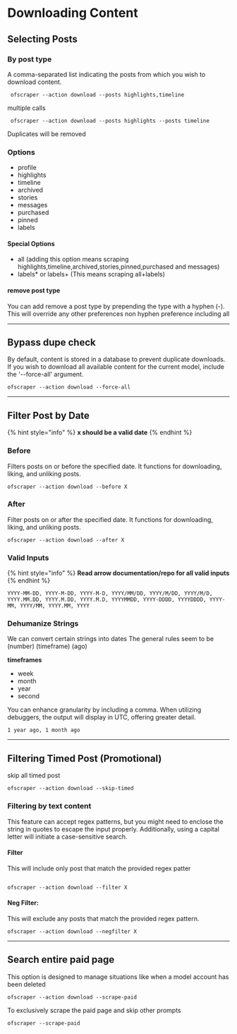 # Downloading Content

## Selecting Posts

### By post type

A comma-separated list indicating the posts from which you wish to download content.

```
 ofscraper --action download --posts highlights,timeline
```

multiple calls

```
 ofscraper --action download --posts highlights --posts timeline
```

Duplicates will be removed

### Options

* profile
* highlights
* timeline
* archived
* stories
* messages
* purchased
* pinned
* labels

#### Special Options

* all (adding this option means scraping highlights,timeline,archived,stories,pinned,purchased and messages)
* labels\* or labels+ (This means scraping all+labels)

#### remove post type

You can add remove a post type by prepending the type with a hyphen (-). This will override any other preferences non hyphen preference including all



***

## Bypass dupe check

By default, content is stored in a database to prevent duplicate downloads. If you wish to download all available content for the current model, include the '--force-all' argument.

```
ofscraper --action download --force-all
```



***

## Filter Post by Date

{% hint style="info" %}
**x should be a valid date**
{% endhint %}

### Before

Filters  posts on or before the specified date. It functions for downloading, liking, and unliking posts.

```
ofscraper --action download --before X
```

### After

Filter  posts on or after the specified date. It functions for downloading, liking, and unliking posts.

```
ofscraper --action download --after X
```

### **Valid Inputs**

{% hint style="info" %}
**Read arrow documentation/repo for all valid inputs**
{% endhint %}

`YYYY-MM-DD, YYYY-M-DD, YYYY-M-D, YYYY/MM/DD, YYYY/M/DD, YYYY/M/D, YYYY.MM.DD, YYYY.M.DD, YYYY.M.D, YYYYMMDD, YYYY-DDDD, YYYYDDDD, YYYY-MM, YYYY/MM, YYYY.MM, YYYY`

### Dehumanize Strings

We can convert certain strings into dates The general rules seem to be (number) (timeframe) (ago)

**timeframes**

* week
* month
* year
* second

You can enhance granularity by including a comma. When utilizing debuggers, the output will display in UTC, offering greater detail.

```
1 year ago, 1 month ago
```



***

## Filtering Timed Post (Promotional)

skip all timed post

```
ofscraper --action download --skip-timed
```

### Filtering by text content

This feature can accept regex patterns, but you might need to enclose the string in quotes to escape the input properly. Additionally, using a capital letter will initiate a case-sensitive search.

#### Filter

This will include only post that match the provided regex patter

```

ofscraper --action download --filter X
```

#### Neg Filter:&#x20;

This will exclude any posts that match the provided regex pattern.

```
ofscraper --action download --negfilter X
```



***

## Search entire paid page

This option is designed to manage situations like when a model account has been deleted

```
ofscraper --action download --scrape-paid
```

To exclusively scrape the paid page and skip other prompts

```
ofscraper --scrape-paid
```
